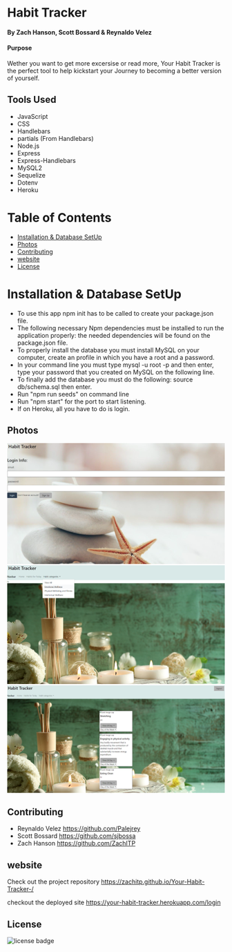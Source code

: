 # Habit Tracker

#### By Zach Hanson, Scott Bossard & Reynaldo Velez

#### Purpose

Wether you want to get more excersise or read more, Your Habit
Tracker is the perfect tool to help kickstart your Journey to
becoming a better version of yourself.

## Tools Used

- JavaScript
- CSS
- Handlebars
- partials (From Handlebars)
- Node.js
- Express
- Express-Handlebars
- MySQL2
- Sequelize
- Dotenv
- Heroku

# Table of Contents

- [Installation & Database SetUp](#Installation)
- [Photos](#photos)
- [Contributing](#contributing)
- [website](#website)
- [License](#license)

# Installation & Database SetUp

- To use this app npm init has to be called to create your package.json file.
- The following necessary Npm dependencies must be installed to run the application properly: the needed dependencies will be found on the package.json file.
- To properly install the database you must install MySQL on your computer, create an profile in which you have a root and a password.
- In your command line you must type mysql -u root -p and then enter, type your password that you created on MySQL on the following line.
- To finally add the database you must do the following: source db/schema.sql then enter.
- Run "npm run seeds" on command line
- Run "npm start" for the port to start listening.
- If on Heroku, all you have to do is login.

## Photos

<img src="./Assets/login.png" alt="login" title="login">
<img src="./Assets/dropdown.png" alt="dropdown" title="dropdown">
<img src="./Assets/options.png" alt="options" title="options">

## Contributing

- Reynaldo Velez https://github.com/Palejrey
- Scott Bossard https://github.com/sjbossa
- Zach Hanson https://github.com/ZachITP

## website

Check out the project repository https://zachitp.github.io/Your-Habit-Tracker-/

checkout the deployed site https://your-habit-tracker.herokuapp.com/login

## License

![license badge](https://img.shields.io/badge/license-MIT-brightgreen)
